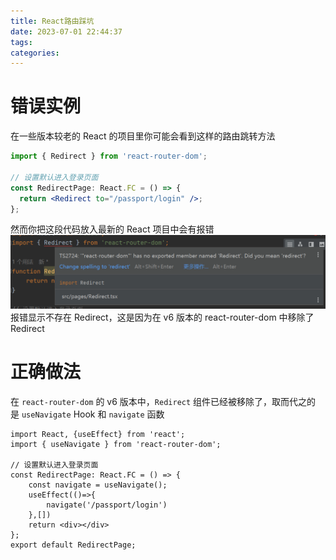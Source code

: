 ```yaml
---
title: React路由踩坑
date: 2023-07-01 22:44:37
tags:
categories:
---
```

# 错误实例
在一些版本较老的 React 的项目里你可能会看到这样的路由跳转方法
```jsx
import { Redirect } from 'react-router-dom';  
  
// 设置默认进入登录页面  
const RedirectPage: React.FC = () => {  
  return <Redirect to="/passport/login" />;  
};
```
然而你把这段代码放入最新的 React 项目中会有报错
![](../static/Pasted%20image%2020230701224929.png)
报错显示不存在 Redirect，这是因为在 v6 版本的 react-router-dom 中移除了 Redirect
# 正确做法
在 `react-router-dom` 的 v6 版本中，`Redirect` 组件已经被移除了，取而代之的是 `useNavigate` Hook 和 `navigate` 函数
```tsx
import React, {useEffect} from 'react';  
import { useNavigate } from 'react-router-dom';  
  
// 设置默认进入登录页面  
const RedirectPage: React.FC = () => {  
    const navigate = useNavigate();  
    useEffect(()=>{  
        navigate('/passport/login')  
    },[])  
    return <div></div>  
};  
export default RedirectPage;
```
